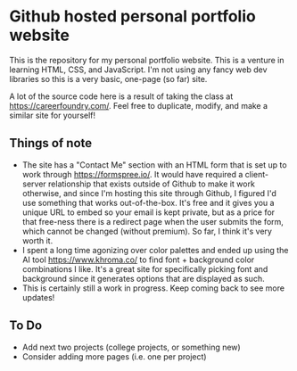 # Github hosted personal portfolio website

This is the repository for my personal portfolio website. This is a venture in learning HTML, CSS, and JavaScript. I'm not using any fancy web dev libraries so this is a very basic, one-page (so far) site. 

A lot of the source code here is a result of taking the class at https://careerfoundry.com/. Feel free to duplicate, modify, and make a similar site for yourself!

## Things of note

- The site has a "Contact Me" section with an HTML form that is set up to work through https://formspree.io/. It would have required a client-server relationship that exists outside of Github to make it work otherwise, and since I'm hosting this site through Github, I figured I'd use something that works out-of-the-box. It's free and it gives you a unique URL to embed so your email is kept private, but as a price for that free-ness there is a redirect page when the user submits the form, which cannot be changed (without premium). So far, I think it's very worth it.
- I spent a long time agonizing over color palettes and ended up using the AI tool https://www.khroma.co/ to find font + background color combinations I like. It's a great site for specifically picking font and background since it generates options that are displayed as such.
- This is certainly still a work in progress. Keep coming back to see more updates!

## To Do
- Add next two projects (college projects, or something new)
- Consider adding more pages (i.e. one per project)
